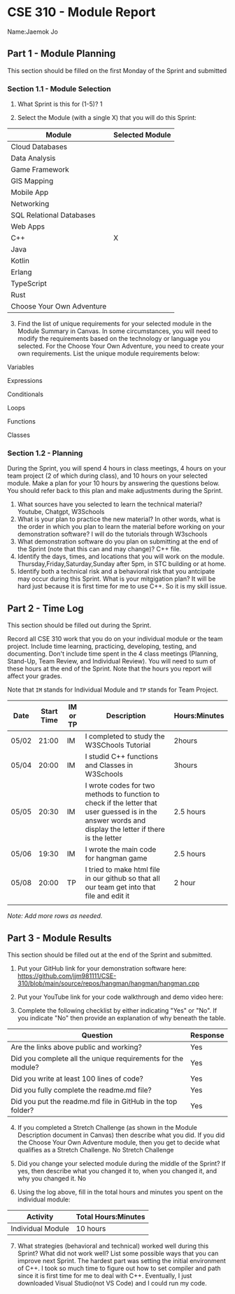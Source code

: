 # CSE 310 - Module Report

Name:Jaemok Jo

## Part 1 - Module Planning

This section should be filled on the first Monday of the Sprint and submitted

### Section 1.1 - Module Selection

1. What Sprint is this for (1-5)? 1

2. Select the Module (with a single X) that you will do this Sprint:

|Module                   |Selected Module|
|-------------------------|---------------|
|Cloud Databases          |               |
|Data Analysis            |               |
|Game Framework           |               |
|GIS Mapping              |               |
|Mobile App               |               |
|Networking               |               |
|SQL Relational Databases |               |
|Web Apps                 |               |
|C++                      |       X       |
|Java                     |               |
|Kotlin                   |               |
|Erlang                   |               |
|TypeScript               |               |
|Rust                     |               |
|Choose Your Own Adventure|               |

3. Find the list of unique requirements for your selected module in the Module Summary in Canvas.  In some circumstances, you will need to modify the requirements based on the technology or language you selected.  For the Choose Your Own Adventure, you need to create your own requirements.  List the unique module requirements below: 

Variables

Expressions

Conditionals

Loops

Functions

Classes

### Section 1.2 - Planning

During the Sprint, you will spend 4 hours in class meetings, 4 hours on your team project (2 of which during class), and 10 hours on your selected module.  Make a plan for your 10 hours by answering the questions below.  You should refer back to this plan and make adjustments during the Sprint.

1. What sources have you selected to learn the technical material? 
Youtube, Chatgpt, W3Schools
2. What is your plan to practice the new material?  In other words, what is the order in which you plan to learn the material before working on your demonstration software?
I will do the tutorials through W3schools
3. What demonstration software do you plan on submitting at the end of the Sprint (note that this can and may change)?
C++ file.
4. Identify the days, times, and locations that you will work on the module.
Thursday,Friday,Saturday,Sunday after 5pm, in STC building or at home.
5. Identify both a technical risk and a behavioral risk that you antcipate may occur during this Sprint.  What is your mitgigation plan?
It will be hard just because it is first time for me to use C++. So it is my skill issue.

## Part 2 - Time Log

This section should be filled out during the Sprint. 

Record all CSE 310 work that you do on your individual module or the team project.  Include time learning, practicing, developing, testing, and documenting.  Don't include time spent in the 4 class meetings (Planning, Stand-Up, Team Review, and Individual Review).  You will need to sum of these hours at the end of the Sprint. Note that the hours you report will affect your grades.

Note that `IM` stands for Individual Module and `TP` stands for Team Project.  

|Date      |Start Time|IM or TP|Description                                 |Hours:Minutes|
|----------|----------|--------|--------------------------------------------|-------------|
| 05/02    | 21:00    |  IM    | I completed to study the W3SChools Tutorial|   2hours    |
| 05/04    | 20:00    |  IM    | I studid C++ functions and Classes in W3Schools|   3hours    |
| 05/05    | 20:30    |  IM    | I wrote codes for two methods to function to check if the letter that user guessed is in the answer words and display the letter if there is the letter                                   |   2.5 hours |
| 05/06    | 19:30    |  IM    | I wrote the main code for hangman game     |   2.5 hours |
| 05/08    | 20:00    |  TP    | I tried to make html file in our github so that all our team get into that file and edit it                                                                          |   2 hour    |
|          |          |        |                                            |             |

_Note: Add more rows as needed._


## Part 3 - Module Results

This section should be filled out at the end of the Sprint and submitted.

1. Put your GitHub link for your demonstration software here: https://github.com/jjm981111/CSE-310/blob/main/source/repos/hangman/hangman/hangman.cpp

2. Put your YouTube link for your code walkthrough and demo video here:

3. Complete the following checklist by either indicating "Yes" or "No". If you indicate "No" then provide an explanation of why beneath the table.

|Question                                                    |Response|
|------------------------------------------------------------|--------|
|Are the links above public and working?                     |  Yes   |
|Did you complete all the unique requirements for the module?|  Yes   |
|Did you write at least 100 lines of code?                   |  Yes   |
|Did you fully complete the readme.md file?                  |  Yes   |
|Did you put the readme.md file in GitHub in the top folder? |  Yes   |

4. If you completed a Stretch Challenge (as shown in the Module Description document in Canvas) then describe what you did.  If you did the Choose Your Own Adventure module, then you get to decide what qualifies as a Stretch Challenge. No Stretch Challenge

5. Did you change your selected module during the middle of the Sprint?  If yes, then describe what you changed it to, when you changed it, and why you changed it. No

6. Using the log above, fill in the total hours and minutes you spent on the individual module:

|Activity         |Total Hours:Minutes|
|-----------------|-------------------|
|Individual Module|      10 hours     |

7. What strategies (behavioral and technical) worked well during this Sprint?  What did not work well?  List some possible ways that you can improve next Sprint. The hardest part was setting the initial environment of C++. I took so much time to figure out how to set compiler and path since it is first time for me to deal with C++. Eventually, I just downloaded Visual Studio(not VS Code) and I could run my code.